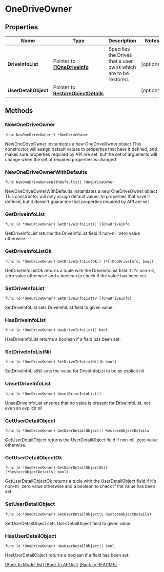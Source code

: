 # OneDriveOwner

## Properties

Name | Type | Description | Notes
------------ | ------------- | ------------- | -------------
**DriveInfoList** | Pointer to [**[]OneDriveInfo**](OneDriveInfo.md) | Specifies the Drives that a user owns which are to be restored. | [optional] 
**UserDetailObject** | Pointer to [**RestoreObjectDetails**](RestoreObjectDetails.md) |  | [optional] 

## Methods

### NewOneDriveOwner

`func NewOneDriveOwner() *OneDriveOwner`

NewOneDriveOwner instantiates a new OneDriveOwner object
This constructor will assign default values to properties that have it defined,
and makes sure properties required by API are set, but the set of arguments
will change when the set of required properties is changed

### NewOneDriveOwnerWithDefaults

`func NewOneDriveOwnerWithDefaults() *OneDriveOwner`

NewOneDriveOwnerWithDefaults instantiates a new OneDriveOwner object
This constructor will only assign default values to properties that have it defined,
but it doesn't guarantee that properties required by API are set

### GetDriveInfoList

`func (o *OneDriveOwner) GetDriveInfoList() []OneDriveInfo`

GetDriveInfoList returns the DriveInfoList field if non-nil, zero value otherwise.

### GetDriveInfoListOk

`func (o *OneDriveOwner) GetDriveInfoListOk() (*[]OneDriveInfo, bool)`

GetDriveInfoListOk returns a tuple with the DriveInfoList field if it's non-nil, zero value otherwise
and a boolean to check if the value has been set.

### SetDriveInfoList

`func (o *OneDriveOwner) SetDriveInfoList(v []OneDriveInfo)`

SetDriveInfoList sets DriveInfoList field to given value.

### HasDriveInfoList

`func (o *OneDriveOwner) HasDriveInfoList() bool`

HasDriveInfoList returns a boolean if a field has been set.

### SetDriveInfoListNil

`func (o *OneDriveOwner) SetDriveInfoListNil(b bool)`

 SetDriveInfoListNil sets the value for DriveInfoList to be an explicit nil

### UnsetDriveInfoList
`func (o *OneDriveOwner) UnsetDriveInfoList()`

UnsetDriveInfoList ensures that no value is present for DriveInfoList, not even an explicit nil
### GetUserDetailObject

`func (o *OneDriveOwner) GetUserDetailObject() RestoreObjectDetails`

GetUserDetailObject returns the UserDetailObject field if non-nil, zero value otherwise.

### GetUserDetailObjectOk

`func (o *OneDriveOwner) GetUserDetailObjectOk() (*RestoreObjectDetails, bool)`

GetUserDetailObjectOk returns a tuple with the UserDetailObject field if it's non-nil, zero value otherwise
and a boolean to check if the value has been set.

### SetUserDetailObject

`func (o *OneDriveOwner) SetUserDetailObject(v RestoreObjectDetails)`

SetUserDetailObject sets UserDetailObject field to given value.

### HasUserDetailObject

`func (o *OneDriveOwner) HasUserDetailObject() bool`

HasUserDetailObject returns a boolean if a field has been set.


[[Back to Model list]](../README.md#documentation-for-models) [[Back to API list]](../README.md#documentation-for-api-endpoints) [[Back to README]](../README.md)


